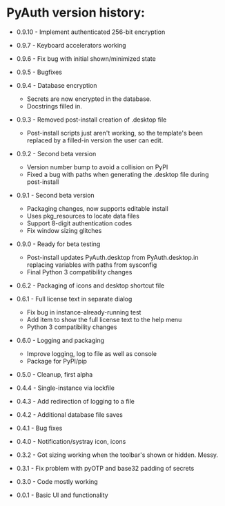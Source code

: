 # PyAuth version history:

* 0.9.10 - Implement authenticated 256-bit encryption

* 0.9.7 - Keyboard accelerators working

* 0.9.6 - Fix bug with initial shown/minimized state

* 0.9.5 - Bugfixes

* 0.9.4 - Database encryption
  - Secrets are now encrypted in the database.
  - Docstrings filled in.

* 0.9.3 - Removed post-install creation of .desktop file
  - Post-install scripts just aren't working, so the template's been replaced by a filled-in
    version the user can edit.

* 0.9.2 - Second beta version
  - Version number bump to avoid a collision on PyPI
  - Fixed a bug with paths when generating the .desktop file during post-install

* 0.9.1 - Second beta version
  - Packaging changes, now supports editable install
  - Uses pkg_resources to locate data files
  - Support 8-digit authentication codes
  - Fix window sizing glitches

* 0.9.0 - Ready for beta testing
  - Post-install updates PyAuth.desktop from PyAuth.desktop.in replacing variables
    with paths from sysconfig
  - Final Python 3 compatibility changes

* 0.6.2 - Packaging of icons and desktop shortcut file

* 0.6.1 - Full license text in separate dialog
  - Fix bug in instance-already-running test
  - Add item to show the full license text to the help menu
  - Python 3 compatibility changes

* 0.6.0 - Logging and packaging
  - Improve logging, log to file as well as console
  - Package for PyPI/pip

* 0.5.0 - Cleanup, first alpha

* 0.4.4 - Single-instance via lockfile

* 0.4.3 - Add redirection of logging to a file

* 0.4.2 - Additional database file saves

* 0.4.1 - Bug fixes

* 0.4.0 - Notification/systray icon, icons

* 0.3.2 - Got sizing working when the toolbar's shown or hidden. Messy.

* 0.3.1 - Fix problem with pyOTP and base32 padding of secrets

* 0.3.0 - Code mostly working

* 0.0.1 - Basic UI and functionality
